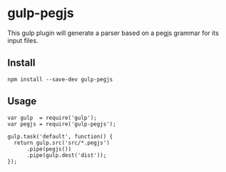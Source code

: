 # gulp-pegjs

This gulp plugin will generate a parser based on a pegjs grammar for its input files.

## Install

    npm install --save-dev gulp-pegjs

## Usage

    var gulp  = require('gulp');
    var pegjs = require('gulp-pegjs');

    gulp.task('default', function() {
      return gulp.src('src/*.pegjs')
          .pipe(pegjs())
          .pipe(gulp.dest('dist'));
    });
